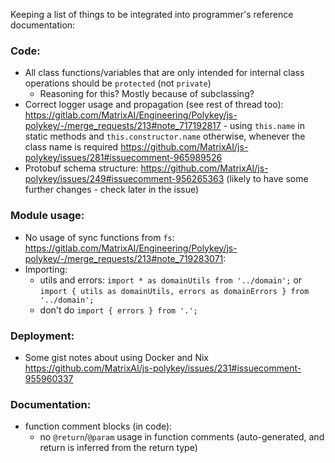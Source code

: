 Keeping a list of things to be integrated into programmer's reference documentation:

### Code:
* All class functions/variables that are only intended for internal class operations should be `protected` (not `private`)
   - Reasoning for this? Mostly because of subclassing?
* Correct logger usage and propagation (see rest of thread too): https://gitlab.com/MatrixAI/Engineering/Polykey/js-polykey/-/merge_requests/213#note_717192817 - using `this.name` in static methods and `this.constructor.name` otherwise, whenever the class name is required https://github.com/MatrixAI/js-polykey/issues/281#issuecomment-965989526
* Protobuf schema structure: https://github.com/MatrixAI/js-polykey/issues/249#issuecomment-956265363 (likely to have some further changes - check later in the issue)

### Module usage:
* No usage of sync functions from `fs`: https://gitlab.com/MatrixAI/Engineering/Polykey/js-polykey/-/merge_requests/213#note_719283071: 
* Importing:
   - utils and errors: `import * as domainUtils from '../domain';` or `import { utils as domainUtils, errors as domainErrors } from '../domain';`
   - don't do `import { errors } from '.';`

### Deployment:
* Some gist notes about using Docker and Nix https://github.com/MatrixAI/js-polykey/issues/231#issuecomment-955960337

### Documentation:
* function comment blocks (in code):
   - no `@return`/`@param` usage in function comments (auto-generated, and return is inferred from the return type)